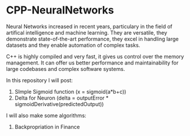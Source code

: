 # CPP-NeuralNetworks

Neural Networks increased in recent years, particulary in the field of artifical intelligence and machine learning. They are versatile, they demonstrate state-of-the-art performance, they excel in handling large datasets and they enable automation of complex tasks.

C++ is highly compiled and very fast, it gives us control over the memory management. It can offer us better performance and maintainability for large codebases and complex software systems.

In this repository I will post:

1) SImple Sigmoid function (x = sigmoid(a*b+c))
2) Delta for Neuron (delta = outputError * sigmoidDerivative(predictedOutput))

I will also make some algorithms:

1) Backpropriation in Finance

